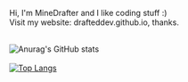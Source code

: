 Hi, I'm MineDrafter and I like coding stuff :)	            <br>           	                                                                                                          Visit my website: drafteddev.github.io, thanks.          <br><br>

![Anurag's GitHub stats](https://github-readme-stats.vercel.app/api?username=drafteddev&show_icons=true&theme=graywhite)
<br><br>
[![Top Langs](https://github-readme-stats.vercel.app/api/top-langs/?username=drafteddev)](https://github.com/anuraghazra/github-readme-stats)
